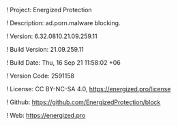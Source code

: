 ! Project: Energized Protection

! Description: ad.porn.malware blocking.

! Version: 6.32.0810.21.09.259.11

! Build Version: 21.09.259.11

! Build Date: Thu, 16 Sep 21 11:58:02 +06

! Version Code: 2591158

! License: CC BY-NC-SA 4.0, https://energized.pro/license

! Github: https://github.com/EnergizedProtection/block

! Web: https://energized.pro
